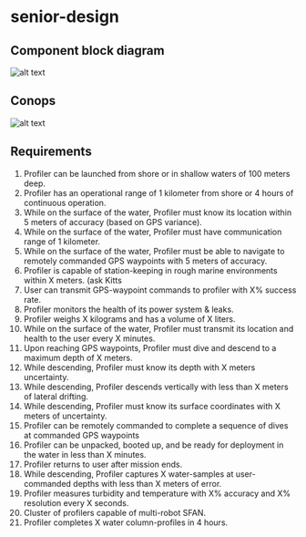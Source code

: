 # senior-design
## Component block diagram
![alt text](https://github.com/jeffrey-ke/senior-design/blob/main/documentation/Component%20block%20diagram.png?raw=true)

## Conops
![alt text](https://github.com/jeffrey-ke/senior-design/blob/main/documentation/multi-robot%20conops.png?raw=true)
## Requirements

1. Profiler can be launched from shore or in shallow waters of 100 meters deep.
2. Profiler has an operational range of 1 kilometer from shore or 4 hours of continuous operation.
3. While on the surface of the water, Profiler must know its location within 5 meters of accuracy (based on GPS variance).
4. While on the surface of the water, Profiler must have communication range of 1 kilometer.
5. While on the surface of the water, Profiler must be able to navigate to remotely commanded GPS waypoints with 5 meters of accuracy.
6. Profiler is capable of station-keeping in rough marine environments within X meters. (ask Kitts
7. User can transmit GPS-waypoint commands to profiler with X% success rate.
8. Profiler monitors the health of its power system & leaks.
9. Profiler weighs X kilograms and has a volume of X liters.
10. While on the surface of the water, Profiler must transmit its location and health to the user every X minutes.
11. Upon reaching GPS waypoints, Profiler must dive and descend to a maximum depth of X meters.
12. While descending, Profiler must know its depth with X meters uncertainty.
13. While descending, Profiler descends vertically with less than X meters of lateral drifting.
14. While descending, Profiler must know its surface coordinates with X meters of uncertainty.
15. Profiler can be remotely commanded to complete a sequence of dives at commanded GPS waypoints
16. Profiler can be unpacked, booted up, and be ready for deployment in the water in less than X minutes.
17. Profiler returns to user after mission ends.
18. While descending, Profiler captures X water-samples at user-commanded depths with less than X meters of error.
19. Profiler measures turbidity and temperature with X% accuracy and X% resolution every X seconds.
20. Cluster of profilers capable of multi-robot SFAN.
21. Profiler completes X water column-profiles in 4 hours.
